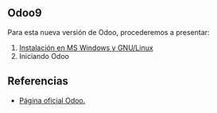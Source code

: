 ## Odoo9

Para esta nueva versión de Odoo, procederemos a presentar:

1. [Instalación en MS Windows y GNU/Linux](instalacion/README.md)
2. Iniciando Odoo

## Referencias
+ [Página oficial Odoo.](https://www.odoo.com/es_ES/)



